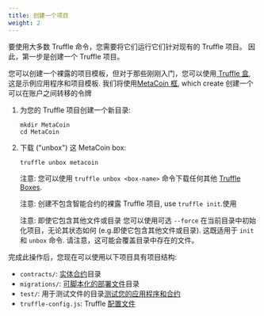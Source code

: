 ```yaml
---
title: 创建一个项目
weight: 2
---
```


要使用大多数 Truffle 命令，您需要将它们运行它们针对现有的 Truffle 项目。
因此，第一步是创建一个 Truffle 项目。

您可以创建一个裸露的项目模板，但对于那些刚刚入门，您可以使用[ Truffle 盒](/boxes), 这是示例应用程序和项目模板.
我们将使用[MetaCoin 框](/boxes/metacoin), which create 创建一个可以在账户之间转移的令牌

1. 为您的 Truffle 项目创建一个新目录:

   ```shell
   mkdir MetaCoin
   cd MetaCoin
   ```

2. 下载 ("unbox") 这 MetaCoin box:

   ```shell
   truffle unbox metacoin
   ```

   注意: 您可以使用 `truffle unbox <box-name>` 命令下载任何其他 [Truffle Boxes](/boxes).

   注意: 创建不包含智能合约的裸露 Truffle 项目, use `truffle init`.使用

   注意: 即使它包含其他文件或目录
   您可以使用可选 `--force` 在当前目录中初始化项目，无论其状态如何 (e.g.即使它包含其他文件或目录).
   这既适用于 `init` 和 `unbox` 命令.
   请注意，这可能会覆盖目录中存在的文件。

完成此操作后，您现在可以使用以下项目具有项目结构:

- `contracts/`: [实体合约](/docs/truffle/getting-started/interacting-with-your-contracts)目录
- `migrations/`: [可脚本化的部署文件](/docs/truffle/getting-started/running-migrations#migration-files)目录
- `test/`: 用于测试文件的目录[测试您的应用程序和合约](/docs/truffle/testing/testing-your-contracts)
- `truffle-config.js`: Truffle [配置文件](/docs/truffle/reference/configuration)
